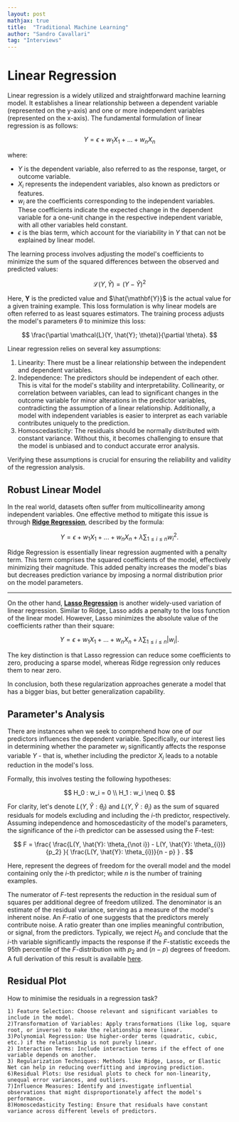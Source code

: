 ```yaml
---
layout: post
mathjax: true
title:  "Traditional Machine Learning"
author: "Sandro Cavallari"
tag: "Interviews"
---
```




# Linear Regression

Linear regression is a widely utilized and straightforward machine learning model. 
It establishes a linear relationship between a dependent variable (represented on the y-axis) and one or more independent variables (represented on the x-axis). 
The fundamental formulation of linear regression is as follows:

$$
Y = \epsilon + w_1 X_1 + ... + w_n X_n
$$

where:
- $Y$ is the dependent variable, also referred to as the response, target, or outcome variable.
- $X_i$ represents the independent variables, also known as predictors or features.
- $w_i$ are the coefficients corresponding to the independent variables. These coefficients indicate the expected change in the dependent variable for a one-unit change in the respective independent variable, with all other variables held constant.
- $\epsilon$ is the bias term, which account for the viariability in $Y$ that can not be explained by linear model.

The learning process involves adjusting the model's coefficients to minimize the sum of the squared differences between the observed and predicted values:

$$
\mathcal{L}(Y, \hat{Y}) = (Y - \hat{Y})^2
$$

Here, $\mathbf{Y}$ is the predicted value and $\hat{\mathbf{Y}}$ is the actual value for a given training example. This loss formulation is why linear models are often referred to as least squares estimators. The training process adjusts the model's parameters $\theta$ to minimize this loss:

$$
\frac{\partial \mathcal{L}(Y, \hat{Y}; \theta)}{\partial \theta}.
$$

Linear regression relies on several key assumptions:

1. Linearity: There must be a linear relationship between the independent and dependent variables.
2. Independence: The predictors should be independent of each other. This is vital for the model's stability and interpretability. Collinearity, or correlation between variables, can lead to significant changes in the outcome variable for minor alterations in the predictor variables, contradicting the assumption of a linear relationship. Additionally, a model with independent variables is easier to interpret as each variable contributes uniquely to the prediction.
3. Homoscedasticity: The residuals should be normally distributed with constant variance. Without this, it becomes challenging to ensure that the model is unbiased and to conduct accurate error analysis.

Verifying these assumptions is crucial for ensuring the reliability and validity of the regression analysis.

## Robust Linear Model

In the real world, datasets often suffer from multicollinearity among independent variables. One effective method to mitigate this issue is through [**Ridge Regression**](https://www.youtube.com/watch?v=Q81RR3yKn30&ab_channel=StatQuestwithJoshStarmer), described by the formula:

$$
Y = \epsilon + w_1 X_1 + ... + w_n X_n + \lambda \sum_{1 \leq i \leq n} w_i^2.
$$

Ridge Regression is essentially linear regression augmented with a penalty term. This term comprises the squared coefficients of the model, effectively minimizing their magnitude. This added penalty increases the model's bias but decreases prediction variance by imposing a normal distribution prior on the model parameters.


----

On the other hand, [**Lasso Regression**](https://www.youtube.com/watch?v=NGf0voTMlcs&ab_channel=StatQuestwithJoshStarmer) is another widely-used variation of linear regression. Similar to Ridge, Lasso adds a penalty to the loss function of the linear model. However, Lasso minimizes the absolute value of the coefficients rather than their square:

$$
Y = \epsilon + w_1 X_1 + ... + w_n X_n + \lambda \sum_{1 \leq i \leq n} |w_i|.
$$

The key distinction is that Lasso regression can reduce some coefficients to zero, producing a sparse model, whereas Ridge regression only reduces them to near zero.

In conclusion, both these regularization approaches generate a model that has a bigger bias, but better generalization capability.

## Parameter's Analysis

There are instances when we seek to comprehend how one of our predictors influences the dependent variable. Specifically, our interest lies in determining whether the parameter $w_i$ significantly affects the response variable $Y$ - that is, whether including the predictor $X_i$ leads to a notable reduction in the model's loss.

Formally, this involves testing the following hypotheses:

$$
H_0 : w_i = 0 \\
H_1 : w_i \neq 0.
$$

For clarity, let's denote $L(Y, \hat{Y}: \theta_{\not i})$ and $L(Y, \hat{Y}: \theta_{i})$ as the sum of squared residuals for models excluding and including the $i$-th predictor, respectively. Assuming independence and homoscedasticity of the model's parameters, the significance of the $i$-th predictor can be assessed using the F-test:

$$
F = \frac{ \frac{L(Y, \hat{Y}: \theta_{\not i}) - L(Y, \hat{Y}: \theta_{i})}{p_2} }{ \frac{L(Y, \hat{Y}: \theta_{i})}{n - p} } .
$$

Here, represent the degrees of freedom for the overall model and the model containing only the $i$-th predictor; while $n$ is the number of training examples.


The numerator of $F$-test represents the reduction in the residual sum of squares per additional degree of freedom utilized. The denominator is an estimate of the residual variance, serving as a measure of the model's inherent noise. An $F$-ratio of one suggests that the predictors merely contribute noise. A ratio greater than one implies meaningful contribution, or signal, from the predictors. Typically, we reject $H_0$ and conclude that the $i$-th variable significantly impacts the response if the $F$-statistic exceeds the 95th percentile of the $F$-distribution with $p_2$ and $(n-p)$ degrees of freedom. A full derivation of this result is available [here](https://grodri.github.io/glms/notes/c2s4).
 


## Residual Plot


How to minimise the residuals in a regression task?

    1) Feature Selection: Choose relevant and significant variables to include in the model.
    2)Transformation of Variables: Apply transformations (like log, square root, or inverse) to make the relationship more linear.
    3)Polynomial Regression: Use higher-order terms (quadratic, cubic, etc.) if the relationship is not purely linear.
    2) Interaction Terms: Include interaction terms if the effect of one variable depends on another.
    3) Regularization Techniques: Methods like Ridge, Lasso, or Elastic Net can help in reducing overfitting and improving prediction.
    6)Residual Plots: Use residual plots to check for non-linearity, unequal error variances, and outliers.
    7)Influence Measures: Identify and investigate influential observations that might disproportionately affect the model's performance.
    8)Homoscedasticity Testing: Ensure that residuals have constant variance across different levels of predictors.